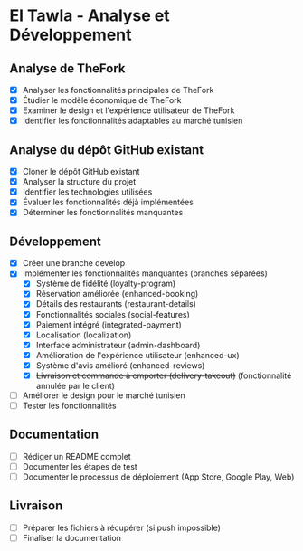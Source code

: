 # El Tawla - Analyse et Développement

## Analyse de TheFork
- [x] Analyser les fonctionnalités principales de TheFork
- [x] Étudier le modèle économique de TheFork
- [x] Examiner le design et l'expérience utilisateur de TheFork
- [x] Identifier les fonctionnalités adaptables au marché tunisien

## Analyse du dépôt GitHub existant
- [x] Cloner le dépôt GitHub existant
- [x] Analyser la structure du projet
- [x] Identifier les technologies utilisées
- [x] Évaluer les fonctionnalités déjà implémentées
- [x] Déterminer les fonctionnalités manquantes

## Développement
- [x] Créer une branche develop
- [x] Implémenter les fonctionnalités manquantes (branches séparées)
  - [x] Système de fidélité (loyalty-program)
  - [x] Réservation améliorée (enhanced-booking)
  - [x] Détails des restaurants (restaurant-details)
  - [x] Fonctionnalités sociales (social-features)
  - [x] Paiement intégré (integrated-payment)
  - [x] Localisation (localization)
  - [x] Interface administrateur (admin-dashboard)
  - [x] Amélioration de l'expérience utilisateur (enhanced-ux)
  - [x] Système d'avis amélioré (enhanced-reviews)
  - [x] ~~Livraison et commande à emporter (delivery-takeout)~~ (fonctionnalité annulée par le client)
- [ ] Améliorer le design pour le marché tunisien
- [ ] Tester les fonctionnalités

## Documentation
- [ ] Rédiger un README complet
- [ ] Documenter les étapes de test
- [ ] Documenter le processus de déploiement (App Store, Google Play, Web)

## Livraison
- [ ] Préparer les fichiers à récupérer (si push impossible)
- [ ] Finaliser la documentation
